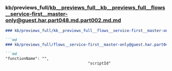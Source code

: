 ### kb/previews_full/kb__previews_full__kb__previews_full__flows__service-first__master-only@guest.har.part048.md.part002.md.md

```md
### kb/previews_full/kb__previews_full__flows__service-first__master-only@guest.har.part048.md.part002.md

```md
### kb/previews_full/flows__service-first__master-only@guest.har.part048.md (part 002)

```md
"functionName": "",
                                    "scriptId"
```

```

```

```
